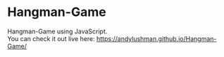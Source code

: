 # Hangman-Game
Hangman-Game using JavaScript.  
You can check it out live here: https://andylushman.github.io/Hangman-Game/
